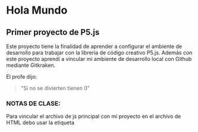 # Hola Mundo

## Primer proyecto de **P5.js**

Este proyecto tiene la finalidad de aprender a configurar el ambiente de desarrollo para trabajar con la libreria de código creativo P5.js.
Además con este proyecto aprendí a vincular mi ambiente de desarrollo local con Github mediante Gitkraken.

El profe dijo:

> "Si no se divierten tienen 0"

### NOTAS DE CLASE:

Para vincular el archivo de js principal con mi proyecto en el archivo de HTML debo usar la etiqueta <script> de la siguiente manera:

```html
<script src="sketch.js"></script>
```

Para hacer un rectángulo uso la función `rect()` de la siguiente forma:

```js
rect(200, 200, 30, 30);
```
